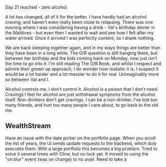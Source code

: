 Day 21 reached - zero alcohol.

A lot has changed, all of it for the better. I have hardly had an alcohol craving, and haven't even really been close to relapsing. There was one evening where I was considering having a drink - Val's birthday dinner in the Maldives - but even then I wanted to wait and see how I felt after my water arrived. Once it arrived I was perfectly content, so I drank nothing.

We are back sleeping together again, and in my ways things are better than they have been in a long while. The O/R question is still hanging there, but between her birthday and the kids coming back on Monday, now just isn't the time to go into it. I'm still reading The O/R Book, and whilst I respect and admire their grown up approach, I do wonder how realistic it is. I suspect it would be a lot harder and a lot messier to do it for real. Unimaginably more so between Val and I.

Alcohol controls me, I don't control it. Alcohol is a poison that I don't need. Cravings I feel for alcohol are just withdrawal symptoms from the alcohol itself. Non-drinkers don't get cravings. I can be a non-drinker. I've lost too many friends, and hurt too many people I care about, to go back to the old me. 

## WealthStream
Have an issue with the date picker on the portfolio page. When you scroll the list of years, the UI sends update requests to the backend, which duly executes them. With a large portfolio this becomes a big problem. Tried to solve it several times with Cline, but no luck yet. It moved to using the "on:blur" event (was on change) to no avail. Need to take a 